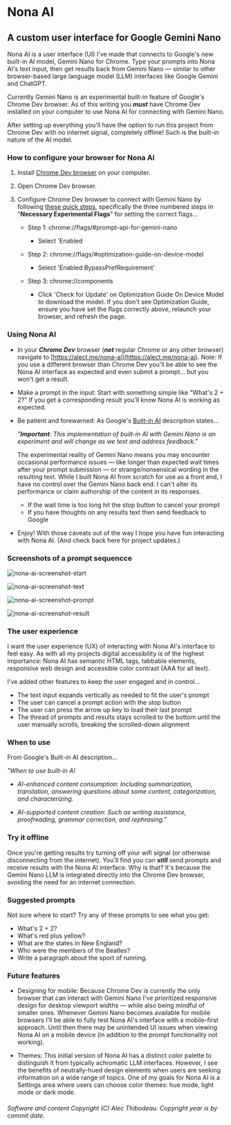 # Nona AI

## A custom user interface for Google Gemini Nano

Nona AI is a user interface (UI) I've made that connects to Google's new built-in AI model, Gemini Nano for Chrome. Type your prompts into Nona AI's text input, then get results back from Gemini Nano &mdash; similar to other browser-based large language model (LLM) interfaces like Google Gemini and ChatGPT.

Currently Gemini Nano is an experimental built-in feature of Google's Chrome Dev browser. As of this writing you ***must*** have Chrome Dev installed on your computer to use Nona AI for connecting with Gemini Nano.

After setting up everything you'll have the option to run this project from Chrome Dev with no internet signal, completely offline! Such is the built-in nature of the AI model.

### How to configure your browser for Nona AI

1) Install [Chrome Dev browser](https://www.google.com/chrome/dev) on your computer.
2) Open Chrome Dev browser.
3) Configure Chrome Dev browser to connect with Gemini Nano by following [these quick steps](https://ai-sdk-chrome-ai.vercel.app), specifically the three numbered steps in "**Necessary Experimental Flags**" for setting the correct flags&hellip;

    - Step 1: chrome://flags/#prompt-api-for-gemini-nano
      - Select 'Enabled

    - Step 2: chrome://flags/#optimization-guide-on-device-model
      - Select 'Enabled BypassPrefRequirement'

    - Step 3: chrome://components
      - Click 'Check for Update' on Optimization Guide On Device Model to download the model. If you don't see Optimization Guide, ensure you have set the flags correctly above, relaunch your browser, and refresh the page.

### Using Nona AI

- In your ***Chrome Dev*** browser (***not*** regular Chrome or any other browser) navigate to [https://alect.me/nona-ai](https://alect.me/nona-ai).  Note: If you use a different browser than Chrome Dev you'll be able to see the Nona AI interface as expected and even submit a prompt&hellip; but you won't get a result.

- Make a prompt in the input: Start with something simple like "What's 2 + 2?" If you get a corresponding result you'll know Nona AI is working as expected.
- Be patient and forewarned: As Google's [Built-in AI](https://developer.chrome.com/docs/ai/built-in) description states&hellip;

    *"**Important**: This implementation of built-in AI with Gemini Nano is an experiment and will change as we test and address feedback."*

    The experimental reality of Gemini Nano means you may encounter occasional performance issues &mdash; like longer than expected wait times after your prompt submission &mdash; or strange/nonsensical wording in the resulting text. While I built Nona AI from scratch for use as a front end, I have no control over the Gemini Nano back end. I can't alter its performance or claim authorship of the content in its responses.
    - If the wait time is too long hit the stop button to cancel your prompt
    - If you have thoughts on any results text then send feedback to Google

- Enjoy! With those caveats out of the way I hope you have fun interacting with Nona AI. (And check back here for project updates.)

### Screenshots of a prompt sequencce

![nona-ai-screenshot-start](https://github.com/user-attachments/assets/00249001-3c16-4fa4-9c44-fe0e089eab44)

![nona-ai-screenshot-text](https://github.com/user-attachments/assets/d771b24c-2b72-4120-8d54-1c1f0d00a6c5)

![nona-ai-screenshot-prompt](https://github.com/user-attachments/assets/1ae73acc-b184-49f1-a45f-7a3d324b668a)

![nona-ai-screenshot-result](https://github.com/user-attachments/assets/84db04ec-6bac-44b4-b8e6-d8c792196af7)

### The user experience

I want the user experience (UX) of interacting with Nona AI's interface to feel easy. As with all my projects digital accessibility is of the highest importance: Nona AI has semantic HTML tags, tabbable elements, responsive web design and accessible color contrast (AAA for all text).

I've added other features to keep the user engaged and in control&hellip;
  - The text input expands vertically as needed to fit the user's prompt
  - The user can cancel a prompt action with the stop button
  - The user can press the arrow up key to load their last prompt
  - The thread of prompts and results stays scrolled to the bottom until the user manually scrolls, breaking the scrolled-down alignment

### When to use

From Google's Built-in AI description&hellip;

*"When to use built-in AI*

  - *AI-enhanced content consumption: Including summarization, translation, answering questions about some content, categorization, and characterizing.*

  - *AI-supported content creation: Such as writing assistance, proofreading, grammar correction, and rephrasing."*

### Try it offline

Once you're getting results try turning off your wifi signal (or otherwise disconnecting from the internet). You'll find you can ***still*** send prompts and receive results with the Nona AI interface. Why is that? It's because the Gemini Nano LLM is integrated directly into the Chrome Dev browser, avoiding the need for an internet connection.

### Suggested prompts

Not sure where to start? Try any of these prompts to see what you get:
- What's 2 + 2?
- What's red plus yellow?
- What are the states in New England?
- Who were the members of the Beatles?
- Write a paragraph about the sport of running.

### Future features

- Designing for mobile: Because Chrome Dev is currently the only browser that can interact with Gemini Nano I've prioritized responsive design for desktop viewport widths &mdash; while also being mindful of smaller ones. Whenever Gemini Nano becomes available for mobile browsers I'll be able to fully test Nona AI's interface with a mobile-first approach. Until then there may be unintended UI issues when viewing Nona AI on a mobile device (in addition to the prompt functionality not working).

- Themes: This initial version of Nona AI has a distinct color palette to distinguish it from typically achromatic LLM interfaces. However, I see the benefits of neutrally-hued design elements when users are seeking information on a wide range of topics. One of my goals for Nona AI is a Settings area where users can choose color themes: hue mode, light mode or dark mode.


###### Software and content Copyright (C) Alec Thibodeau. Copyright year is by commit date.

